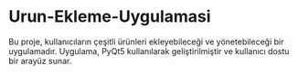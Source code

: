 # Urun-Ekleme-Uygulamasi
Bu proje, kullanıcıların çeşitli ürünleri ekleyebileceği ve yönetebileceği bir uygulamadır. Uygulama, PyQt5 kullanılarak geliştirilmiştir ve kullanıcı dostu bir arayüz sunar.

